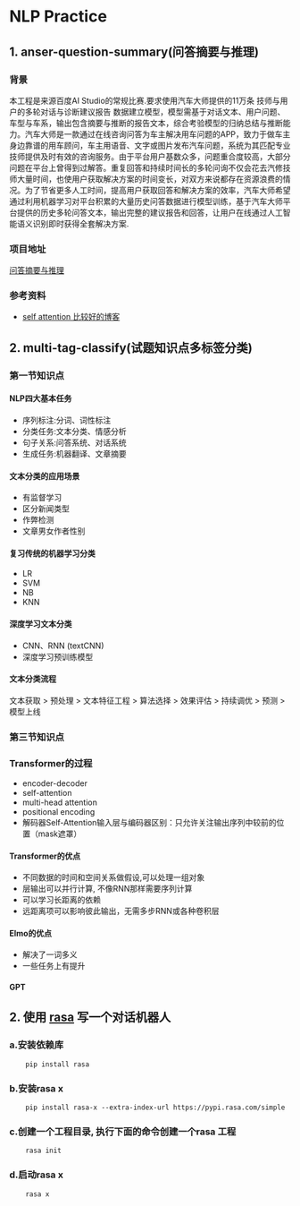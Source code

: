 # NLP Practice
## 1. anser-question-summary(问答摘要与推理)
### 背景
本工程是来源百度AI Studio的常规比赛.要求使用汽车大师提供的11万条 技师与用户的多轮对话与诊断建议报告 数据建立模型，模型需基于对话文本、用户问题、车型与车系，输出包含摘要与推断的报告文本，综合考验模型的归纳总结与推断能力。汽车大师是一款通过在线咨询问答为车主解决用车问题的APP，致力于做车主身边靠谱的用车顾问，车主用语音、文字或图片发布汽车问题，系统为其匹配专业技师提供及时有效的咨询服务。由于平台用户基数众多，问题重合度较高，大部分问题在平台上曾得到过解答。重复回答和持续时间长的多轮问询不仅会花去汽修技师大量时间，也使用户获取解决方案的时间变长，对双方来说都存在资源浪费的情况。为了节省更多人工时间，提高用户获取回答和解决方案的效率，汽车大师希望通过利用机器学习对平台积累的大量历史问答数据进行模型训练，基于汽车大师平台提供的历史多轮问答文本，输出完整的建议报告和回答，让用户在线通过人工智能语义识别即时获得全套解决方案.
### 项目地址
[问答摘要与推理](https://aistudio.baidu.com/aistudio/competition/detail/3 "问答摘要与推理")

### 参考资料
+ [self attention 比较好的博客](http://jalammar.github.io/illustrated-transformer/)

## 2. multi-tag-classify(试题知识点多标签分类)

### 第一节知识点
#### NLP四大基本任务
+ 序列标注:分词、词性标注
+ 分类任务:文本分类、情感分析
+ 句子关系:问答系统、对话系统
+ 生成任务:机器翻译、文章摘要

#### 文本分类的应用场景
+ 有监督学习
+ 区分新闻类型
+ 作弊检测
+ 文章男女作者性别

#### 复习传统的机器学习分类
+ LR
+ SVM
+ NB
+ KNN

#### 深度学习文本分类
+ CNN、RNN (textCNN)
+ 深度学习预训练模型

#### 文本分类流程
文本获取 > 预处理 > 文本特征工程 > 算法选择 > 效果评估 > 持续调优 > 预测 > 模型上线

### 第三节知识点
### Transformer的过程
+ encoder-decoder
+ self-attention
+ multi-head attention
+ positional encoding
+ 解码器Self-Attention输入层与编码器区别：只允许关注输出序列中较前的位置（mask遮罩）

#### Transformer的优点
+ 不同数据的时间和空间关系做假设,可以处理一组对象
+ 层输出可以并行计算, 不像RNN那样需要序列计算
+ 可以学习长距离的依赖
+ 远距离项可以影响彼此输出，无需多步RNN或各种卷积层

#### Elmo的优点
+ 解决了一词多义
+ 一些任务上有提升

#### GPT

## 2. 使用 [rasa](https://github.com/RasaHQ/rasa) 写一个对话机器人

### a.安装依赖库
```shell script
    pip install rasa
```

### b.安装rasa x 
```shell script
    pip install rasa-x --extra-index-url https://pypi.rasa.com/simple
```

### c.创建一个工程目录, 执行下面的命令创建一个rasa 工程
```shell script
    rasa init
```

### d.启动rasa x 
```shell script
    rasa x
```

